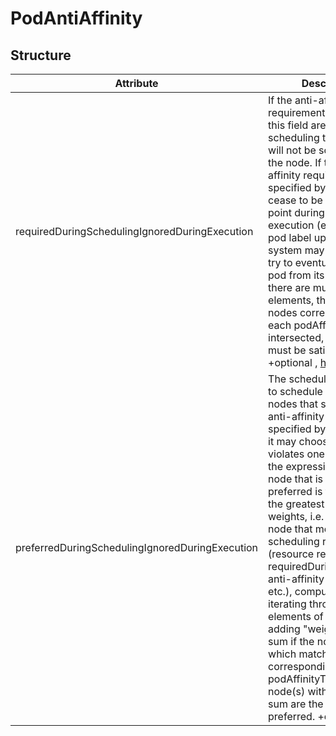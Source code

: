 # PodAntiAffinity 
 

## Structure 
 

| Attribute                                       | Description                                                                                                                                                                                                                                                                                                                                                                                                                                                                                                                                                                                                                                                                                                                   | Default | Collection | Map  |
| ----------------------------------------------- | ----------------------------------------------------------------------------------------------------------------------------------------------------------------------------------------------------------------------------------------------------------------------------------------------------------------------------------------------------------------------------------------------------------------------------------------------------------------------------------------------------------------------------------------------------------------------------------------------------------------------------------------------------------------------------------------------------------------------------- | ------- | ---------- | ---  |
| requiredDuringSchedulingIgnoredDuringExecution  | If the anti-affinity requirements specified by this field are not met at scheduling time, the pod will not be scheduled onto the node. If the anti-affinity requirements specified by this field cease to be met at some point during pod execution (e.g. due to a pod label update), the system may or may not try to eventually evict the pod from its node. When there are multiple elements, the lists of nodes corresponding to each podAffinityTerm are intersected, i.e. all terms must be satisfied. +optional , [here](PodAffinityTerm/PodAffinityTerm.md)                                                                                                                                                           |         | X          |      |
| preferredDuringSchedulingIgnoredDuringExecution | The scheduler will prefer to schedule pods to nodes that satisfy the anti-affinity expressions specified by this field, but it may choose a node that violates one or more of the expressions. The node that is most preferred is the one with the greatest sum of weights, i.e. for each node that meets all of the scheduling requirements (resource request, requiredDuringScheduling anti-affinity expressions, etc.), compute a sum by iterating through the elements of this field and adding "weight" to the sum if the node has pods which matches the corresponding podAffinityTerm; the node(s) with the highest sum are the most preferred. +optional , [here](WeightedPodAffinityTerm/WeightedPodAffinityTerm.md) |         | X          |      |